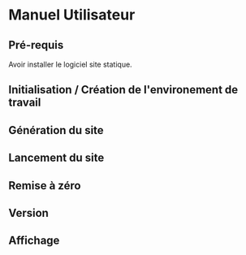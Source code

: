 # Manuel Utilisateur

## Pré-requis
Avoir installer le logiciel site statique.

## Initialisation / Création de l'environement de travail

## Génération du site

## Lancement du site

## Remise à zéro

## Version

## Affichage